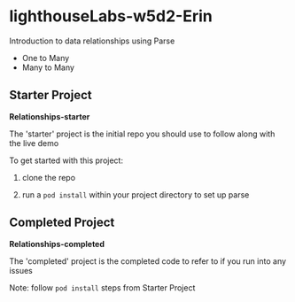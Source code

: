 # lighthouseLabs-w5d2-Erin

Introduction to data relationships using Parse
- One to Many
- Many to Many

## Starter Project

<b>Relationships-starter</b>

The 'starter' project is the initial repo you should use to follow along with the live demo

To get started with this project:

1) clone the repo

2) run a `pod install` within your project directory to set up parse




## Completed Project

<b>Relationships-completed</b>

The 'completed' project is the completed code to refer to if you run into any issues

Note: follow `pod install` steps from Starter Project


